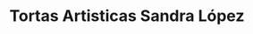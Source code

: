 ---
title: "Tortas Artisticas Sandra López"
url: /puerto-ayacucho/tortas-artisticas-sandra-lopez/
shop: pastelería
---